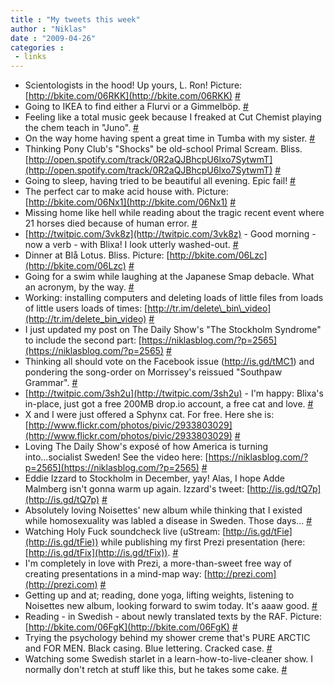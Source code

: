 ```yaml
---
title : "My tweets this week"
author : "Niklas"
date : "2009-04-26"
categories : 
 - links
---
```


- Scientologists in the hood! Up yours, L. Ron! Picture: [http://bkite.com/06RKK](http://bkite.com/06RKK) [#](http://twitter.com/pivic/statuses/1619831198)
- Going to IKEA to find either a Flurvi or a Gimmelböp. [#](http://twitter.com/pivic/statuses/1619683945)
- Feeling like a total music geek because I freaked at Cut Chemist playing the chem teach in "Juno". [#](http://twitter.com/pivic/statuses/1615066496)
- On the way home having spent a great time in Tumba with my sister. [#](http://twitter.com/pivic/statuses/1613334006)
- Thinking Pony Club's "Shocks" be old-school Primal Scream. Bliss. [http://open.spotify.com/track/0R2aQJBhcpU6lxo7SytwmT](http://open.spotify.com/track/0R2aQJBhcpU6lxo7SytwmT) [#](http://twitter.com/pivic/statuses/1611834423)
- Going to sleep, having tried to be beautiful all evening. Epic fail! [#](http://twitter.com/pivic/statuses/1608815138)
- The perfect car to make acid house with. Picture: [http://bkite.com/06Nx1](http://bkite.com/06Nx1) [#](http://twitter.com/pivic/statuses/1604159156)
- Missing home like hell while reading about the tragic recent event where 21 horses died because of human error. [#](http://twitter.com/pivic/statuses/1603998092)
- [http://twitpic.com/3vk8z](http://twitpic.com/3vk8z) - Good morning - now a verb - with Blixa! I look utterly washed-out. [#](http://twitter.com/pivic/statuses/1601082621)
- Dinner at Blå Lotus. Bliss. Picture: [http://bkite.com/06Lzc](http://bkite.com/06Lzc) [#](http://twitter.com/pivic/statuses/1595266598)
- Going for a swim while laughing at the Japanese Smap debacle. What an acronym, by the way. [#](http://twitter.com/pivic/statuses/1594396598)
- Working: installing computers and deleting loads of little files from loads of little users loads of times: [http://tr.im/delete\_bin\_video](http://tr.im/delete_bin_video) [#](http://twitter.com/pivic/statuses/1593549440)
- I just updated my post on The Daily Show's "The Stockholm Syndrome" to include the second part: [https://niklasblog.com/?p=2565](https://niklasblog.com/?p=2565) [#](http://twitter.com/pivic/statuses/1592598343)
- Thinking all should vote on the Facebook issue (http://is.gd/tMC1) and pondering the song-order on Morrissey's reissued "Southpaw Grammar". [#](http://twitter.com/pivic/statuses/1591672056)
- [http://twitpic.com/3sh2u](http://twitpic.com/3sh2u) - I'm happy: Blixa's in-place, just got a free 200MB drop.io account, a free cat and love. [#](http://twitter.com/pivic/statuses/1588108685)
- X and I were just offered a Sphynx cat. For free. Here she is: [http://www.flickr.com/photos/pivic/2933803029](http://www.flickr.com/photos/pivic/2933803029) [#](http://twitter.com/pivic/statuses/1587481598)
- Loving The Daily Show's exposé of how America is turning into...socialist Sweden! See the video here: [https://niklasblog.com/?p=2565](https://niklasblog.com/?p=2565) [#](http://twitter.com/pivic/statuses/1583759926)
- Eddie Izzard to Stockholm in December, yay! Alas, I hope Adde Malmberg isn't gonna warm up again. Izzard's tweet: [http://is.gd/tQ7p](http://is.gd/tQ7p) [#](http://twitter.com/pivic/statuses/1583314869)
- Absolutely loving Noisettes' new album while thinking that I existed while homosexuality was labled a disease in Sweden. Those days... [#](http://twitter.com/pivic/statuses/1582825722)
- Watching Holy Fuck soundcheck live (uStream: [http://is.gd/tFie](http://is.gd/tFie)) while publishing my first Prezi presentation (here: [http://is.gd/tFix](http://is.gd/tFix)). [#](http://twitter.com/pivic/statuses/1575035768)
- I'm completely in love with Prezi, a more-than-sweet free way of creating presentations in a mind-map way: [http://prezi.com](http://prezi.com) [#](http://twitter.com/pivic/statuses/1573571554)
- Getting up and at; reading, done yoga, lifting weights, listening to Noisettes new album, looking forward to swim today. It's aaaw good. [#](http://twitter.com/pivic/statuses/1572635476)
- Reading - in Swedish - about newly translated texts by the RAF. Picture: [http://bkite.com/06FgK](http://bkite.com/06FgK) [#](http://twitter.com/pivic/statuses/1564314249)
- Trying the psychology behind my shower creme that's PURE ARCTIC and FOR MEN. Black casing. Blue lettering. Cracked case. [#](http://twitter.com/pivic/statuses/1563279426)
- Watching some Swedish starlet in a learn-how-to-live-cleaner show. I normally don't retch at stuff like this, but he takes some cake. [#](http://twitter.com/pivic/statuses/1558239566)
